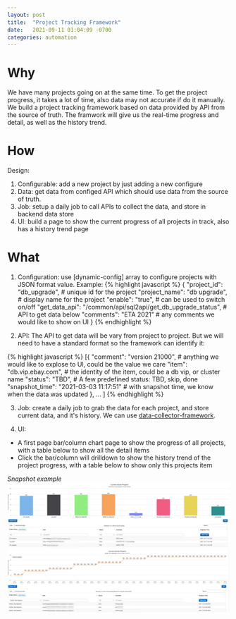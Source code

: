 ```yaml
---
layout: post
title:  "Project Tracking Framework"
date:   2021-09-11 01:04:09 -0700
categories: automation
---
```

# Why
We have many projects going on at the same time. To get the project progress, it takes a lot of time, also data may not accurate if do it manually. We build a project tracking framework based on data provided by API from the source of truth. The framwork will give us the real-time progress and detail, as well as the history trend.

# How
Design:
1. Configurable: add a new project by just adding a new configure
2. Data: get data from configed API which should use data from the source of truth. 
3. Job: setup a daily job to call APIs to collect the data, and store in backend data store
4. UI: build a page to show the current progress of all projects in track, also has a history trend page

# What
1. Configuration: use [dynamic-config] array to configure projects with JSON format value. Example:
{% highlight javascript %}
{
    "project_id": "db_upgrade",     # unique id for the project
    "project_name": "db upgrade",   # display name for the project
    "enable": "true",               # can be used to switch on/off
    "get_data_api": "/common/api/sql2api/get_db_upgrade_status",    # API to get data below
    "comments": "ETA 2021"          # any comments we would like to show on UI
}
{% endhighlight %}

2. API: The API to get data will be vary from project to project. But we will need to have a standard format so the framework can identify it:

{% highlight javascript %}
[{
        "comment": "version 21000",     # anything we would like to explose to UI, could be the value we care
        "item": "db.vip.ebay.com",      # the identity of the item, could be a db vip, or cluster name
        "status": "TBD",                # A few predefined status: TBD, skip, done
        "snapshot_time": "2021-03-03 11:17:51"  # with snapshot time, we know when the data was updated
    },
    ...
]
{% endhighlight %}

3. Job: create a daily job to grab the data for each project, and store current data, and it's history. We can use [data-collector-framework][data-collector-framework].

4. UI:
- A first page bar/column chart page to show the progress of all projects, with a table below to show all the detail items
- Click the bar/column will drilldown to show the history trend of the project progress, with a table below to show only this projects item


[dynamic-config-framework]: /automation/2021/09/06/dynamic-config-framework.html
[data-collector-framework]: /automation/2021/09/06/data-collector-framework.html


*Snapshot example*
![Example](/img/project-tracking.png)
![Example](/img/project-tracking-detail.png)
